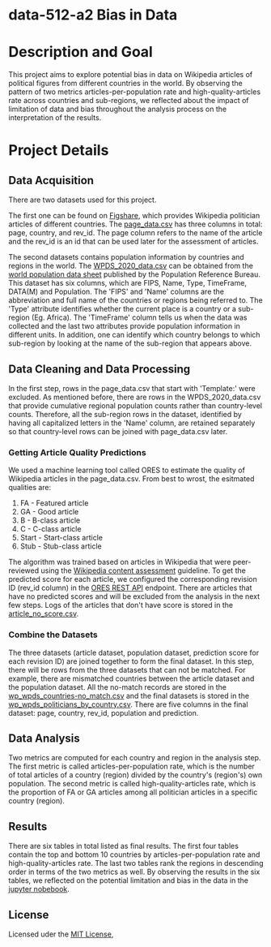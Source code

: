 # data-512-a2 Bias in Data

# Description and Goal
This project aims to explore potential bias in data on Wikipedia articles of political figures from different countries in the world. By observing the pattern of two metrics articles-per-population rate and high-quality-articles rate across countries and sub-regions, we reflected about the impact of limitation of data and bias throughout the analysis process on the interpretation of the results. 

# Project Details

## Data Acquisition
There are two datasets used for this project. 

The first one can be found on [Figshare](https://figshare.com/articles/dataset/Untitled_Item/5513449), which provides Wikipedia politician articles of different countries. The [page_data.csv](page_data.csv) has three columns in total: page, country, and rev_id. The page column refers to the name of the article and the rev_id is an id that can be used later for the assessment of articles. 

The second datasets contains population information by countries and regions in the world. The [WPDS_2020_data.csv](WPDS_2020_data.csv) can be obtained from the [world population data sheet](https://www.prb.org/international/indicator/population/table/) published by the Population Reference Bureau. This dataset has six columns, which are FIPS, Name, Type, TimeFrame, DATA(M) and Population. The 'FIPS' and 'Name' columns are the abbreviation and full name of the countries or regions being referred to. The 'Type' attribute identifies whether the current place is a country or a sub-region (Eg. Africa). The 'TimeFrame' column tells us when the data was collected and the last two attributes provide population information in different units. In addition, one can identify which country belongs to which sub-region by looking at the name of the sub-region that appears above. 

## Data Cleaning and Data Processing
In the first step, rows in the page_data.csv that start with 'Template:' were excluded. As mentioned before, there are rows in the WPDS_2020_data.csv that provide cumulative regional population counts rather than country-level counts. Therefore, all the sub-region rows in the dataset, identified by having all capitalized letters in the 'Name' column, are retained separately so that country-level rows can be joined with page_data.csv later.  

### Getting Article Quality Predictions
We used a machine learning tool called ORES to estimate the quality of Wikipedia articles in the page_data.csv. From best to wrost, the esitmated qualities are:
1.	FA - Featured article
2.	GA - Good article
3.	B - B-class article
4.	C - C-class article
5.	Start - Start-class article
6.	Stub - Stub-class article

The algorithm was trained based on articles in Wikipedia that were peer-reviewed using the [Wikipedia content assessment](https://en.wikipedia.org/wiki/Wikipedia:Content_assessment) guideline. To get the predicted score for each article, we configured the corresponding revision ID (rev_id column) in the [ORES REST API](https://ores.wikimedia.org/v3/#!/scoring/get_v3_scores_context_revid_model) endpoint. There are articles that have no predicted scores and will be excluded from the analysis in the next few steps. Logs of the articles that don't have score is stored in the [article_no_score.csv](article_no_score.csv).

### Combine the Datasets
The three datasets (article dataset, population dataset, prediction score for each revision ID) are joined together to form the final dataset. In this step, there will be rows from the three datasets that can not be matched. For example, there are mismatched countries between the article dataset and the population dataset. All the no-match records are stored in the [wp_wpds_countries-no_match.csv](wp_wpds_countries-no_match.csv) and the final datasets is stored in the [wp_wpds_politicians_by_country.csv](wp_wpds_politicians_by_country.csv). There are five columns in the final dataset: page, country, rev_id, population and prediction. 

## Data Analysis
Two metrics are computed for each country and region in the analysis step. The first metric is called articles-per-population rate, which is the number of total articles of a country (region) divided by the country's (region's) own population. The second metric is called high-quality-articles rate, which is the proportion of FA or GA articles among all politician articles in a specific country (region). 

## Results
There are six tables in total listed as final results. The first four tables contain the top and bottom 10 countries by articles-per-population rate and high-quality-articles rate. The last two tables rank the regions in descending order in terms of the two metrics as well. By observing the results in the six tables, we reflected on the potential limitation and bias in the data in the [jupyter nobebook](hcds-a2-bias.ipynb).

## License
Licensed uder the [MIT License](LICENSE),


